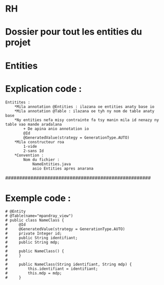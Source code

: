 # RH
# Dossier pour tout les entities du projet
# Entities 
# Explication code :   
    Entitites :
        *Mila annotation @Entities : ilazana oe entities anaty base io 
        *Mila annotation @Table : ilazana oe tyh ny nom de table anaty base 
        *Ny entities nefa misy contrainte fa tsy manin mila id nenazy ny table vao mande aradalana 
            + De apina anio annotation io
            @Id
            @GeneratedValue(strategy = GenerationType.AUTO)
        *Mila constructeur roa 
            1-vide
            2-sans Id
        *Convention :
            Nom du fichier :
                NameEntities.java
                asio Entities apres anarana    
#################################################### 
# Exemple code : 
    # @Entity
    # @Table(name="mpandray_view")
    # public class NameClass {
    #     @Id
    #     @GeneratedValue(strategy = GenerationType.AUTO)
    #     private Integer id;
    #     public String identifiant;
    #     public String mdp;
    # 
    #     public NameClass() {
    #     }
    # 
    #     public NameClass(String identifiant, String mdp) { 
    #         this.identifiant = identifiant;
    #         this.mdp = mdp;
    #     }    
